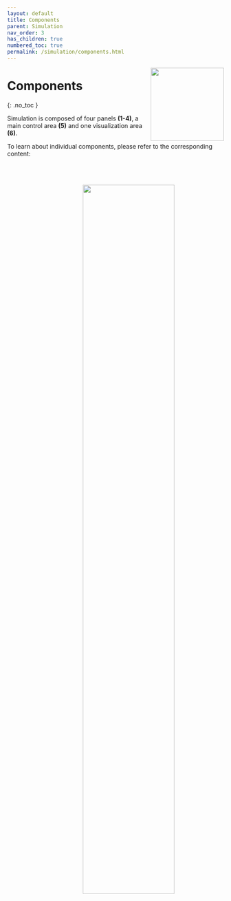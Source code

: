 ```yaml
---
layout: default
title: Components
parent: Simulation
nav_order: 3
has_children: true
numbered_toc: true
permalink: /simulation/components.html
---
```


<img src="../assets/images/logos/logo-simulation_400px.png" width="170" style="float:right; margin-left: 15px;"/>

# Components
{: .no_toc }

Simulation is composed of four panels **(1-4)**, a main control area **(5)** and one visualization area **(6)**.

To learn about individual components, please refer to the corresponding content:

<a class="plain" href="../assets/images/gui/sim-components.png"><img src="../assets/images/gui/sim-components.png" width="65%" style="float:right; margin-left: 15px; margin-top: 50px;"/></a>
